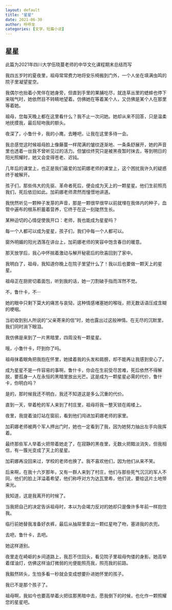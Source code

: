 ```yaml
---
layout: default
title: "星星"
date: 2021-06-30
author: 呼呼龙
categories: [文学，短篇小说]
---
```


## 星星


此篇为2021年四川大学伍晓蔓老师的中华文化课程期末总结而写


我四五岁时的夏夜里，祖母常常费力地将安乐椅搬到门外，一个人坐在填满虫鸣的院子里凝望星空。

我偶尔也抬着小凳伴在她身旁，但直到手里的果脯吃尽，就连草丛里的蟋蟀也停下来喘气时，她依然目不转睛地望着。仿佛她在等着某个人，又仿佛是某个人在那里等着她。

祖母，您每天晚上都在这里看什么？我不止一次问她。她却从来不回答，只是温柔地抚摸我，最后轻吻我的额头。

夜深了，小鲁什卡，我的小鹰，去睡吧，让我在这里多待一会。

我总感觉这时候祖母脸上像藤蔓一样爬满的皱纹逐渐地、一条条舒展开，她的声音里也透着一丝我不曾听见过的活力。但皱纹终究只是被黑夜暂时抹去，等到明日的阳光照耀时，她又会变得苍老、迟钝。

几年后的课堂上，也正是我们最爱的加莉娜老师的课堂上，这个困扰我许久的疑惑终于被解开。

孩子们，那些伟大的先驱、革命者死后，便会成为天上的一颗星星。他们生前照亮我们，死后依旧如此。加莉娜老师肃然而憧憬地讲道。

我恍然听见一颗种子发芽的声音，那是一颗很早很早以前就埋在我体内的种子，血管中遍布的根系积蓄着营养，它终于在这一刻陡然生长。

某种迫切的心情促使我开口：老师，我也能成为星星吗？

每一个人都可以成为星星，孩子们，我们中每一个人都可以。

窗外明媚的阳光洒落在讲台上，加莉娜老师的笑容中饱含春日的暖意。

那天放学后，我心中怀揣着激动与解开秘密后的欣喜回到了家中。

我明白了，祖母，我知道你晚上在院子里望什么了！我以后也要做一颗天上的星星。

祖母正在厨房切着面包，听到我的话，她一刀割破手指而浑然不觉。

不，鲁什卡，不···

她的眼中只剩下莫大的痛苦与哀恸，这种情感堵塞她的喉咙，把无数话语压成含糊的哽咽。

当初收到别人所说的“父亲寄来的信”时，她也露出过这般神情。在无尽的沉默里，我们同时淌下眼泪。

我仿佛是来到了一片黑暗里，四周没有一颗星星。

哦，小鲁什卡，吓到你了吗。

祖母抹着眼角把我抱在怀里，她揉着我的头发和肩膀，却不能再让我感到安心了。

成为星星不是一件容易的事啊，鲁什卡，你会在生前受尽苦难，死后依然不得解脱，要孤身一人在永恒的黑暗里放出光芒。这是成为一颗星星必需的代价，鲁什卡，你明白吗？

是的，那时候我还不明白，我还不知道这是多么沉重的代价。

直到一天，举着枪的军人来到了村庄里，祖母将我一整天锁在阁楼上。

夜里，我提着油灯站在窗前，看到他们闯进加莉娜老师的家里。

加莉娜老师被两个军人押出门时，她也一定看到了我，因为她努力抽出左手向我挥着。

最终那些军人举着火把带着她走了，在寂静的黑夜里，无数火把黯淡消失，但我相信，有一簇光变成了天上的星星。

加莉娜再没回来过，学校的老师也换了。我不喜欢他们，因为他们从来不笑。

后来啊，在我十六岁那年，又有一群人来到了村庄，他们与那些死气沉沉的军人不同，他们的脸上洋溢着希望，他们称呼对方为达瓦里希，他们说，要给这片土地带来光。

我知道，这是我离开的时候了。

当我把自己的决定告诉祖母时，本以为会竭力反对的她却只是像许多年前一样抱住我。

临行前她替我准备好衣裤，最后从抽屉里拿出一颗红星吻了吻，塞进我的衣兜。

去吧，鲁什卡，去吧。

她这样道别。

夜里走在崎岖的乡间道路上，我忍不住回头，看见院子里祖母佝偻的身影。她高举着煤油灯，仿佛这样油灯微弱的光便能照亮我，照亮我的前路。

我毅然转头，生怕多看一秒就会变成想要扑进她怀里的孩子。

我已不是那个孩子了。

祖母啊，我如今也要高举着火把往那黑暗中去，愿我倒下的时候，也化作一颗照耀您的星星吧。